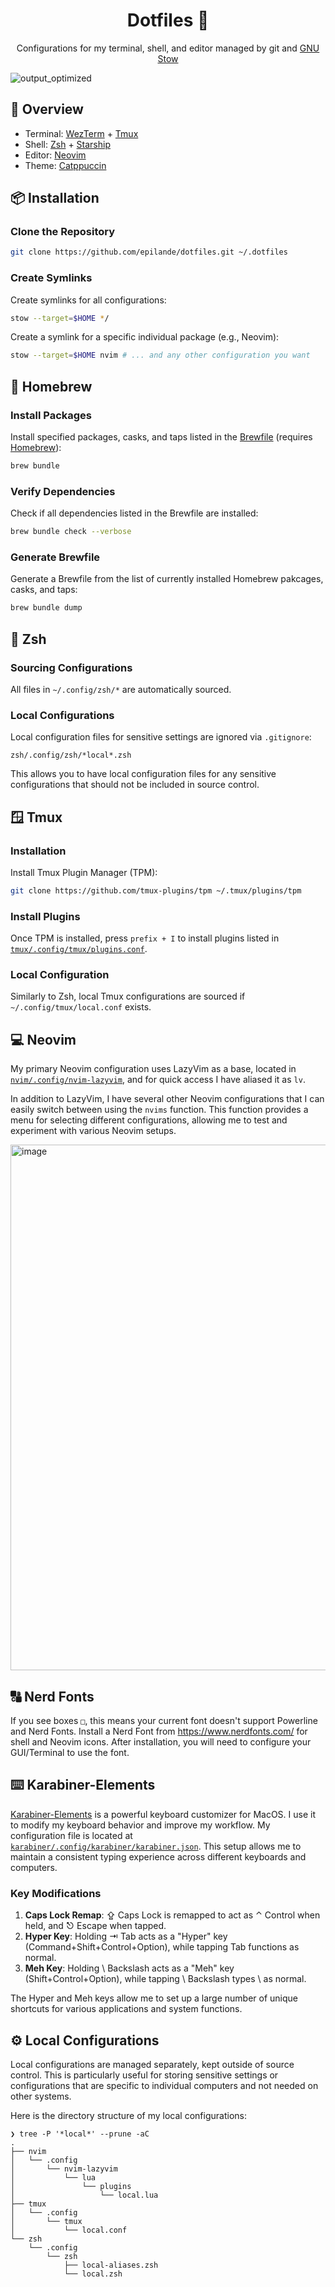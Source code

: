 <div align="center">
  <h1>Dotfiles 🏡</h1>
</div>

<p align="center">
  Configurations for my terminal, shell, and editor managed by git and <a href="https://www.gnu.org/software/stow/">GNU Stow</a>
</p>

![output_optimized](https://github.com/user-attachments/assets/ec87df2c-9ebc-4f6e-990d-03f19e96d1c7)

## 🌟 Overview

- Terminal: [WezTerm](https://wezfurlong.org/wezterm/) + [Tmux](https://github.com/tmux/tmux)
- Shell: [Zsh](https://www.zsh.org/) + [Starship](https://starship.rs/)
- Editor: [Neovim](https://neovim.io/)
- Theme: [Catppuccin](https://catppuccin.com/)

## 📦 Installation

### Clone the Repository

```bash
git clone https://github.com/epilande/dotfiles.git ~/.dotfiles
```

### Create Symlinks

Create symlinks for all configurations:

```bash
stow --target=$HOME */
```

Create a symlink for a specific individual package (e.g., Neovim):

```bash
stow --target=$HOME nvim # ... and any other configuration you want
```

## 🍺 Homebrew

### Install Packages

Install specified packages, casks, and taps listed in the [Brewfile](./Brewfile) (requires [Homebrew](https://brew.sh/)):

```bash
brew bundle
```

### Verify Dependencies

Check if all dependencies listed in the Brewfile are installed:

```bash
brew bundle check --verbose
```

### Generate Brewfile

Generate a Brewfile from the list of currently installed Homebrew pakcages, casks, and taps:

```bash
brew bundle dump
```

## 🐚 Zsh

### Sourcing Configurations

All files in `~/.config/zsh/*` are automatically sourced.

### Local Configurations

Local configuration files for sensitive settings are ignored via `.gitignore`:

```
zsh/.config/zsh/*local*.zsh
```

This allows you to have local configuration files for any sensitive configurations that should not be included in source control.

## 🪟 Tmux

### Installation

Install Tmux Plugin Manager (TPM):

```bash
git clone https://github.com/tmux-plugins/tpm ~/.tmux/plugins/tpm
```

### Install Plugins

Once TPM is installed, press `prefix + I` to install plugins listed in [`tmux/.config/tmux/plugins.conf`](./tmux/.config/tmux/plugins.conf).

### Local Configuration

Similarly to Zsh, local Tmux configurations are sourced if `~/.config/tmux/local.conf` exists.

## 💻 Neovim

My primary Neovim configuration uses LazyVim as a base, located in [`nvim/.config/nvim-lazyvim`](./nvim/.config/nvim-lazyvim), and for quick access I have aliased it as `lv`.

In addition to LazyVim, I have several other Neovim configurations that I can easily switch between using the `nvims` function. This function provides a menu for selecting different configurations, allowing me to test and experiment with various Neovim setups.

<img width="841" alt="image" src="https://github.com/user-attachments/assets/ae77dede-b81a-45b7-bcb2-bc378a667b96">

## 🔠 Nerd Fonts

If you see boxes `□`, this means your current font doesn't support Powerline and Nerd Fonts. Install a Nerd Font from https://www.nerdfonts.com/ for shell and Neovim icons. After installation, you will need to configure your GUI/Terminal to use the font.

## ⌨️ Karabiner-Elements

[Karabiner-Elements](https://karabiner-elements.pqrs.org/) is a powerful keyboard customizer for MacOS. I use it to modify my keyboard behavior and improve my workflow. My configuration file is located at [`karabiner/.config/karabiner/karabiner.json`](./karabiner/.config/karabiner/karabiner.json). This setup allows me to maintain a consistent typing experience across different keyboards and computers.

### Key Modifications

1. **Caps Lock Remap**: ⇪ Caps Lock is remapped to act as ⌃ Control when held, and ⎋ Escape when tapped.
2. **Hyper Key**: Holding ⇥ Tab acts as a "Hyper" key (Command+Shift+Control+Option), while tapping Tab functions as normal.
3. **Meh Key**: Holding \\ Backslash acts as a "Meh" key (Shift+Control+Option), while tapping \\ Backslash types \\ as normal.

The Hyper and Meh  keys allow me to set up a large number of unique shortcuts for various applications and system functions.

## ⚙️ Local Configurations

Local configurations are managed separately, kept outside of source control. This is particularly useful for storing sensitive settings or configurations that are specific to individual computers and not needed on other systems.

Here is the directory structure of my local configurations:

```
❯ tree -P '*local*' --prune -aC
.
├── nvim
│   └── .config
│       └── nvim-lazyvim
│           └── lua
│               └── plugins
│                   └── local.lua
├── tmux
│   └── .config
│       └── tmux
│           └── local.conf
└── zsh
    └── .config
        └── zsh
            ├── local-aliases.zsh
            └── local.zsh
```
